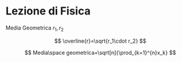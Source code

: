 # Lezione di Fisica

Media Geometrica $r_1,r_2$


$$
\overline{r}=\sqrt{r_1\cdot r_2}
$$

$$
Media\space geometrica=\sqrt[n]{\prod_{k=1}^{n}x_k}
$$


<!--stackedit_data:
eyJoaXN0b3J5IjpbMTk4NzUyNjYyOCwtMTE0NDU2NzgyM119
-->
